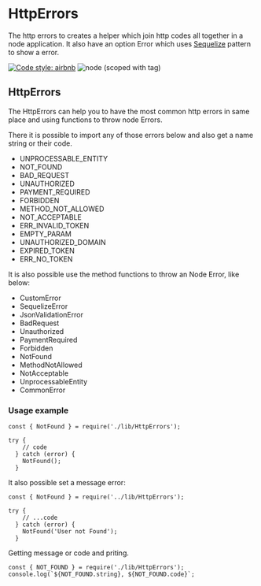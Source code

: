 # HttpErrors
The http errors to creates a helper which join http codes all together in a node application. It also have an option Error which uses [Sequelize](http://docs.sequelizejs.com/) pattern to show a error.

[![Code style: airbnb](https://img.shields.io/badge/code%20style-airbnb-blue.svg?style=flat-square)](https://github.com/airbnb/javascript)
![node (scoped with tag)](https://img.shields.io/node/v/@stdlib/stdlib/latest.svg)

## HttpErrors
The HttpErrors can help you to have the most common http errors in same place and using functions to throw node Errors. 

There it is possible to import any of those errors below and also get a name string or their code.
* UNPROCESSABLE_ENTITY
* NOT_FOUND
* BAD_REQUEST
* UNAUTHORIZED
* PAYMENT_REQUIRED
* FORBIDDEN
* METHOD_NOT_ALLOWED
* NOT_ACCEPTABLE
* ERR_INVALID_TOKEN
* EMPTY_PARAM
* UNAUTHORIZED_DOMAIN
* EXPIRED_TOKEN
* ERR_NO_TOKEN

It is also possible use the method functions to throw an Node Error, like below:
* CustomError
* SequelizeError
* JsonValidationError
* BadRequest
* Unauthorized
* PaymentRequired
* Forbidden
* NotFound
* MethodNotAllowed
* NotAcceptable
* UnprocessableEntity
* CommonError

### Usage example

```
const { NotFound } = require('./lib/HttpErrors');

try {
    // code
  } catch (error) {
    NotFound();
  }
```
It also possible set a message error:

```
const { NotFound } = require('../lib/HttpErrors');

try {
    // ...code
  } catch (error) {
    NotFound('User not Found');
  }
```

Getting message or code and priting.
```
const { NOT_FOUND } = require('./lib/HttpErrors');
console.log(`${NOT_FOUND.string}, ${NOT_FOUND.code}`;
```



